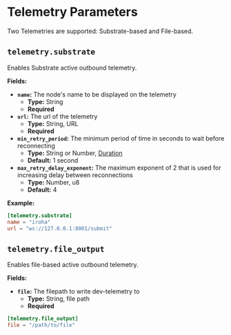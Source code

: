 # Telemetry Parameters

Two Telemetries are supported: Substrate-based and File-based.

## `telemetry.substrate`

Enables Substrate active outbound telemetry.

**Fields:**

- **`name`:** The node's name to be displayed on the telemetry
  - **Type:** String
  - **Required**
- **`url`:** The url of the telemetry
  - **Type:** String, URL
  - **Required**
- **`min_retry_period`:** The minimum period of time in seconds to wait
  before reconnecting
  - **Type:** String or Number, [Duration](glossary#type-duration)
  - **Default:** 1 second
- **`max_retry_delay_exponent`:** The maximum exponent of 2 that is used
  for increasing delay between reconnections
  - **Type:** Number, u8
  - **Default:** 4

**Example:**

```toml
[telemetry.substrate]
name = "iroha"
url = "ws://127.0.0.1:8001/submit"
```

## `telemetry.file_output`

Enables file-based active outbound telemetry.

**Fields:**

- **`file`:** The filepath to write dev-telemetry to
  - **Type:** String, file path
  - **Required**

```toml
[telemetry.file_output]
file = "/path/to/file"
```
